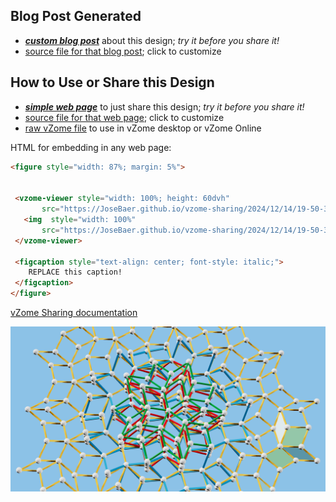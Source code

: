 
## Blog Post Generated

 - [***custom blog post***](<https://JoseBaer.github.io/vzome-sharing/2024/12/14/RGYB-wieringa-19-50-39-567Z.html>) about this design; *try it before you share it!*
 - [source file for that blog post](<https://github.com/JoseBaer/vzome-sharing/edit/main/_posts/2024-12-14-RGYB-wieringa-19-50-39-567Z.md>); click to customize
 


## How to Use or Share this Design

 - [***simple web page***](<https://JoseBaer.github.io/vzome-sharing/2024/12/14/19-50-39-567Z-RGYB-wieringa/>) to just share this design; *try it before you share it!*
 - [source file for that web page](<https://github.com/JoseBaer/vzome-sharing/edit/main/2024/12/14/19-50-39-567Z-RGYB-wieringa/index.md>); click to customize
 - [raw vZome file](<https://raw.githubusercontent.com/JoseBaer/vzome-sharing/main/2024/12/14/19-50-39-567Z-RGYB-wieringa/RGYB-wieringa.vZome>) to use in vZome desktop or vZome Online
 
 HTML for embedding in any web page:
 ```html
<figure style="width: 87%; margin: 5%">
  
  
  <vzome-viewer style="width: 100%; height: 60dvh" 
        src="https://JoseBaer.github.io/vzome-sharing/2024/12/14/19-50-39-567Z-RGYB-wieringa/RGYB-wieringa.vZome" >
    <img  style="width: 100%"
        src="https://JoseBaer.github.io/vzome-sharing/2024/12/14/19-50-39-567Z-RGYB-wieringa/RGYB-wieringa.png" >
  </vzome-viewer>

  <figcaption style="text-align: center; font-style: italic;">
     REPLACE this caption!
  </figcaption>
</figure>

 ```

[vZome Sharing documentation](https://vzome.github.io/vzome/sharing.html#how-it-works)

![Image](<RGYB-wieringa.png>)

